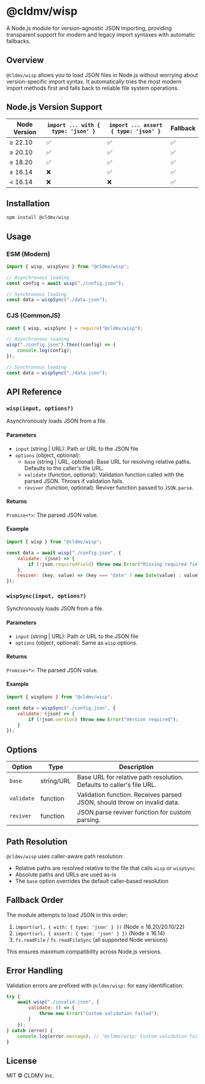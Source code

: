 # @cldmv/wisp

A Node.js module for version-agnostic JSON importing, providing transparent support for modern and legacy import syntaxes with automatic fallbacks.

## Overview

`@cldmv/wisp` allows you to load JSON files in Node.js without worrying about version-specific import syntax. It automatically tries the most modern import methods first and falls back to reliable file system operations.

## Node.js Version Support

| Node Version | `import ... with { type: 'json' }` | `import ... assert { type: 'json' }` | Fallback |
| ------------ | ---------------------------------- | ------------------------------------ | -------- |
| ≥ 22.10      | ✅                                 | ✅                                   | ✅       |
| ≥ 20.10      | ✅                                 | ✅                                   | ✅       |
| ≥ 18.20      | ✅                                 | ✅                                   | ✅       |
| ≥ 16.14      | ❌                                 | ✅                                   | ✅       |
| < 16.14      | ❌                                 | ❌                                   | ✅       |

## Installation

```bash
npm install @cldmv/wisp
```

## Usage

### ESM (Modern)

```javascript
import { wisp, wispSync } from "@cldmv/wisp";

// Asynchronous loading
const config = await wisp("./config.json");

// Synchronous loading
const data = wispSync("./data.json");
```

### CJS (CommonJS)

```javascript
const { wisp, wispSync } = require("@cldmv/wisp");

// Asynchronous loading
wisp("./config.json").then((config) => {
	console.log(config);
});

// Synchronous loading
const data = wispSync("./data.json");
```

## API Reference

### `wisp(input, options?)`

Asynchronously loads JSON from a file.

#### Parameters

- `input` (string | URL): Path or URL to the JSON file
- `options` (object, optional):
  - `base` (string | URL, optional): Base URL for resolving relative paths. Defaults to the caller's file URL.
  - `validate` (function, optional): Validation function called with the parsed JSON. Throws if validation fails.
  - `reviver` (function, optional): Reviver function passed to `JSON.parse`.

#### Returns

`Promise<*>`: The parsed JSON value.

#### Example

```javascript
import { wisp } from "@cldmv/wisp";

const data = await wisp("./config.json", {
	validate: (json) => {
		if (!json.requiredField) throw new Error("Missing required field");
	},
	reviver: (key, value) => (key === "date" ? new Date(value) : value)
});
```

### `wispSync(input, options?)`

Synchronously loads JSON from a file.

#### Parameters

- `input` (string | URL): Path or URL to the JSON file
- `options` (object, optional): Same as `wisp` options.

#### Returns

`Promise<*>`: The parsed JSON value.

#### Example

```javascript
import { wispSync } from "@cldmv/wisp";

const data = wispSync("./config.json", {
	validate: (json) => {
		if (!json.version) throw new Error("Version required");
	}
});
```

## Options

| Option     | Type       | Description                                                              |
| ---------- | ---------- | ------------------------------------------------------------------------ |
| `base`     | string/URL | Base URL for relative path resolution. Defaults to caller's file URL.    |
| `validate` | function   | Validation function. Receives parsed JSON, should throw on invalid data. |
| `reviver`  | function   | JSON.parse reviver function for custom parsing.                          |

## Path Resolution

`@cldmv/wisp` uses caller-aware path resolution:

- Relative paths are resolved relative to the file that calls `wisp` or `wispSync`
- Absolute paths and URLs are used as-is
- The `base` option overrides the default caller-based resolution

## Fallback Order

The module attempts to load JSON in this order:

1. `import(url, { with: { type: 'json' } })` (Node ≥ 18.20/20.10/22)
2. `import(url, { assert: { type: 'json' } })` (Node ≥ 16.14)
3. `fs.readFile` / `fs.readFileSync` (all supported Node versions)

This ensures maximum compatibility across Node.js versions.

## Error Handling

Validation errors are prefixed with `@cldmv/wisp:` for easy identification:

```javascript
try {
	await wisp("./invalid.json", {
		validate: () => {
			throw new Error("Custom validation failed");
		}
	});
} catch (error) {
	console.log(error.message); // "@cldmv/wisp: Custom validation failed"
}
```

## License

MIT © CLDMV Inc.
